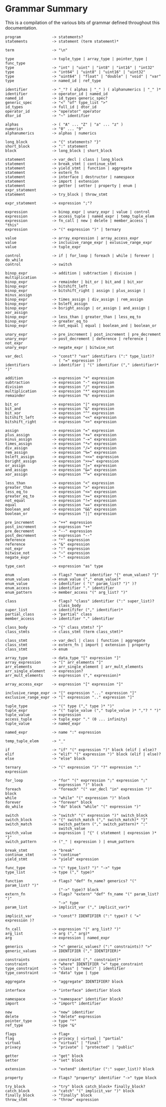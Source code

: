 # Grammar Summary

This is a compilation of the various bits of grammar defined throughout this documentation.

	program              -> statements?
	statements           -> statement (term statement)*

	term                 -> "\n"

	type                 -> tuple_type | array_type | pointer_type | func_type
	type                 -> "int" | "uint" | "int8" | "int16" | "int32"
	type                 -> "int64" | "uint8" | "uint16" | "uint32"
	type                 -> "uint64" | "float" | "double" | "void" | "var"
	type                 -> named_id | ref_type

	identifier           -> "_"? ( alphas | "_" ) ( alphanumerics | "_" )*
	identifier           -> operator_id | named_id
	named_id             -> id_types generic_spec?
	generic_spec         -> "<" "of" type_list ">"
	id_types             -> full_id | dtor_id
	operator_id          -> "operator" operator
	dtor_id              -> "~" identifier

	alphas               -> ( "A" ... "Z" | "a" ... "z" )
	numerics             -> "0" ... "9"
	alphanumerics        -> alphas | numerics

	long_block           -> "{" statements? "}"
	short_block          -> ":" statement
	block                -> long_block | short_block

	statement            -> var_decl | class | long_block
	statement            -> break_stmt | continue_stmt
	statement            -> yield_stmt | function | aggregate
	statement            -> extern_fn
	statement            -> interface | destructor | namespace
	statement            -> import | extension
	statement            -> getter | setter | property | enum | expr_statement
	statement            -> try_block | throw_stmt

	expr_statement       -> expression ";"?

	expression           -> binop_expr | unary_expr | value | control
	expression           -> access_tuple | named_expr | temp_tuple_elem
	expression           -> fn_call | new | delete | member_access | "this"
	expression           -> "(" expression ")" | ternary

	value                -> array_expression | array_access_expr
	value                -> inclusive_range_expr | exlusive_range_expr
	value                -> tuple_expr

	control              -> if | for_loop | foreach | while | forever | do_while
	control              -> switch

	binop_expr           -> addition | subtraction | division | multiplication
	binop_expr           -> remainder | bit_or | bit_and | bit_xor
	binop_expr           -> bitshift_left
	binop_expr           -> bitshift_right | assign | plus_assign | minus_assign
	binop_expr           -> times_assign | div_assign | rem_assign
	binop_expr           -> bsleft_assign
	binop_expr           -> bsright_assign | or_assign | and_assign | xor_assign
	binop_expr           -> less_than | greater_than | less_eq_to
	binop_expr           -> greater_eq_to
	binop_expr           -> not_equal | equal | boolean_and | boolean_or

	unary_expr           -> pre_increment | post_increment | pre_decrement
	unary_expr           -> post_decrement | deference | reference | not_expr
	unary_expr           -> negate_expr | bitwise_not

	var_decl             -> "const"? "var" identifiers (":" type_list)?
	                        ( "=" expression )?
	identifiers          -> identifier | "(" identifier ("," identifier)* ")"

	addition             -> expression "+" expression
	subtraction          -> expression "-" expression
	division             -> expression "/" expression
	multiplication       -> expression "*" expression
	remainder            -> expression "%" expression

	bit_or               -> expression "|" expression
	bit_and              -> expression "&" expression
	bit_xor              -> expression "^" expression
	bitshift_left        -> expression "<<" expression
	bitshift_right       -> expression ">>" expression

	assign               -> expression "=" expression
	plus_assign          -> expression "+=" expression
	minus_assign         -> expression "-=" expression
	times_assign         -> expression "*=" expression
	div_assign           -> expression "/=" expression
	rem_assign           -> expression "%=" expression
	bsleft_assign        -> expression "<<=" expression
	bsright_assign       -> expression ">>=" expression
	or_assign            -> expression "|=" expression
	and_assign           -> expression "&=" expression
	xor_assign           -> expression "^=" expression

	less_than            -> expression "<" expression
	greater_than         -> expression ">" expression
	less_eq_to           -> expression "<=" expression
	greater_eq_to        -> expression ">=" expression
	not_equal            -> expression "!=" expression
	equal                -> expression "==" expression
	boolean_and          -> expression "&&" expression
	boolean_or           -> expression "||" expression

	pre_increment        -> "++" expression
	post_increment       -> expression "++"
	pre_decrement        -> "--" expression
	post_decrement       -> expression "--"
	deference            -> "*" expression
	reference            -> "&" expression
	not_expr             -> "!" expression
	bitwise_not          -> "~" expression
	negate_expr          -> "-" expression

	type_cast            -> expression "as" type

	enum                 -> flags? "enum" identifier "{" enum_values? "}"
	enum_values          -> enum_value ("," enum_value)*
	enum_value           -> identifier ( "(" param_list? ")" )?
	enum_access          -> identifier "." identifier
	enum_pattern         -> member_access "(" arg_list? ")"

	class                -> flags? "class" identifier (":" super_list)?
	                        class_body
	super_list           -> identififer ("," identifier)*
	partial_class        -> "partial" class
	member_access        -> identifier "." identifier

	class_body           -> "{" class_stmts? "}"
	class_stmts          -> class_stmt (term class_stmt)*

	class_stmt           -> var_decl | class | function | aggregate
	class_stmt           -> extern_fn | import | extension | property
	class_stmt           -> enum

	array_type           -> data_type "[" expression "]"
	array_expression     -> "[" arr_elements "]"
	arr_elements         -> arr_single_element | arr_mult_elements
	arr_single_element   -> expression?
	arr_mult_elements    -> expression ("," expression)*

	array_access_expr    -> expression "[" expression "]"

	inclusive_range_expr -> "[" expression "..." expression "]"
	exclusive_range_expr -> "[" expression ".." expression "]"

	tuple_type           -> "(" type ("," type )* ")"
	tuple_expr           -> "(" tuple_value ("," tuple_value )* ","? " ")"
	tuple_value          -> expression
	access_tuple         -> tuple_expr "." (0 ... infinity)
	tuple_value          -> named_expr

	named_expr           -> name ":" expression

	temp_tuple_elem      -> "_"

	if                   -> "if" "(" expression ")" block (elif | else)?
	elif                 -> "elif" "(" expression ")" block (elif | else)?
	else                 -> "else" block

	ternary              -> "(" expression ")" "?" expression ":" expression

	for_loop             -> "for" "(" exprression ";" expression ";"
	                        expression ")" block
	foreach              -> "foreach" "(" var_decl "in" expression ")" block
	while                -> "while" "(" expression ")" block
	forever              -> "forever" block
	do_while             -> "do" block "while" "(" expression ")"

	switch               -> "switch" "(" expression ")" switch_block
	switch_block         -> "{" switch_match ("," switch_match)* "}"
    switch_match         -> switch_pattern ("," switch_pattern)* ":"
	                        switch_value
    switch_value         -> expression | "{" ( statement | expression )* "}"
    switch_pattern       -> ("_" | expression ) | enum_pattern

	break_stmt           -> "break"
	continue_stmt        -> "continue"
	yield_stmt           -> "yield" expression

    func_type            -> "(" type_list? ")" "->" type
    type_list            -> type ("," type)*

    function             -> flags? "def" fn_name? generics? "(" param_list? ")"
	                        ("->" type)? block
    extern_fn            -> flags? "extern" "def" fn_name "(" param_list? ")"
	                        "->" type
    param_list           -> implicit_var ("," implicit_var)*

	implicit_var         -> "const"? IDENTIFIER (":" type)? ( "=" expression )?

    fn_call              -> expression "(" arg_list? ")"
    arg_list             -> arg ("," arg)*
    arg                  -> expression | named_expr

	generics             -> "<" generic_values? (":" constraints)? ">"
	generic_values       -> IDENTIFIER ("," IDENTIFIER)*

	constraints          -> constraint ("," constraint)*
	constraint           -> "where" IDENTIFIER "=" type_constraint
	type_constraint      -> "class" | "new()" | identifier
	type_constraint      -> "data" type | type

    aggregate            -> "aggregate" IDENTIFIER? block

	interface            -> "interface" identifier block

	namespace            -> "namespace" identifier block?
	import               -> "import" identifier

	new                  -> "new" identifier
	delete               -> "delete" expression
	pointer_type         -> type "*"
	ref_type             -> type "&"

	flags                -> flag+
	flag                 -> privacy | virtual | "partial"
	virtual              -> "virtual" | "final"
	privacy              -> "private" | "protected" | "public"

	getter               -> "get" block
	setter               -> "set" block

	extension            -> "extend" identifier (":" super_list)? block

	property             -> flags? "property" identifier "->" type block

	try_block            -> "try" block catch_block+ finally_block?
	catch_block          -> "catch" "(" implicit_var ")" block
	finally_block        -> "finally" block
	throw_stmt           -> "throw" expression
